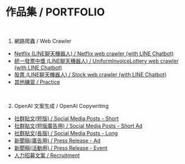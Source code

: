 # 作品集 / PORTFOLIO

<br>

1. 網路爬蟲 / Web Crawler
- [Netflix (LINE聊天機器人) / Netflix web crawler (with LINE Chatbot)](https://github.com/shihweichuang/Netflix-Crawler-LINEBot)
- [統一發票中獎 (LINE聊天機器人) / UniformInvoiceLottery web crawler (with LINE Chatbot)](https://github.com/shihweichuang/UniformInvoiceLottery-Crawler-LINEBot)
- [股票 (LINE聊天機器人) / Stock web crawler (with LINE Chatbot)](https://github.com/shihweichuang/Stock_web_crawler_LINEBot)
- [其他練習 / Practice](https://github.com/shihweichuang/pyetl-crawler/tree/main/practice)

<br>

2. OpenAI 文案生成 / OpenAI Copywriting
- [社群貼文(短版) / Social Media Posts - Short](https://github.com/shihweichuang/OpenAI-Copywriting-Streamlit/blob/master/social-media-posts-short.md)
- [社群貼文(短版廣告用) / Social Media Posts - Short Ad](https://github.com/shihweichuang/OpenAI-Copywriting-Streamlit/blob/master/social-media-posts-short-ad.md)
- [社群貼文(長版) / Social Media Posts - Long](https://github.com/shihweichuang/OpenAI-Copywriting-Streamlit/blob/master/social-media-posts-long.md)
- [新聞稿(廣告用) / Press Release - Ad](https://github.com/shihweichuang/OpenAI-Copywriting-Streamlit/blob/master/press-release-ad.md)
- [新聞稿(活動用) / Press Release - Event](https://github.com/shihweichuang/OpenAI-Copywriting-Streamlit/blob/master/press-release-event.md)
- [人力招募文案 / Recruitment](https://github.com/shihweichuang/OpenAI-Copywriting-Streamlit/blob/master/recruit.md)
